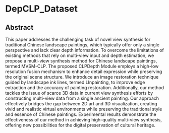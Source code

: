 # DepCLP_Dataset
## Abstract
This paper addresses the challenging task of novel view synthesis for traditional Chinese landscape paintings, which typically offer only a single perspective and lack clear depth information. To overcome the limitations of existing methods that rely on multi-view input and depth estimation, we propose a multi-view synthesis method for Chinese landscape paintings, termed MVSM-CLP. The proposed CLPDepth Module employs a high-low resolution fusion mechanism to enhance detail expression while preserving the original scene structure. We introduce an image restoration technique guided by landscape ink lines, termed LInpainting, to improve edge extraction and the accuracy of painting restoration. Additionally, our method tackles the issue of scarce 3D data in current view synthesis efforts by constructing multi-view data from a single ancient painting. Our approach effectively bridges the gap between 2D art and 3D visualization, creating vivid and realistic virtual environments while preserving the traditional style and essence of Chinese paintings. Experimental results demonstrate the effectiveness of our method in achieving high-quality multi-view synthesis, offering new possibilities for the digital preservation of cultural heritage.
